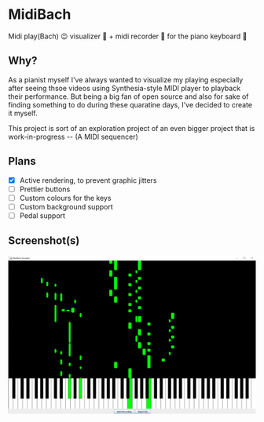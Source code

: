 # MidiBach
Midi play(Bach) 😉 visualizer 🌈 + midi recorder 🎤 for the piano keyboard 🎹


## Why?
As a pianist myself I've always wanted to visualize my playing especially after seeing thsoe videos using Synthesia-style MIDI player to playback their performance. But being a big fan of open source and also for sake of finding something to do during these quaratine days, I've decided to create it myself.

This project is sort of an exploration project of an even bigger project that is work-in-progress -- (A MIDI sequencer)

## Plans
- [x] Active rendering, to prevent graphic jitters
- [ ] Prettier buttons
- [ ] Custom colours for the keys
- [ ] Custom background support
- [ ] Pedal support

## Screenshot(s)
![Inital demo](https://github.com/MarkYHZhang/MidiBach/blob/master/img/initial.jpg "Inital demo")
